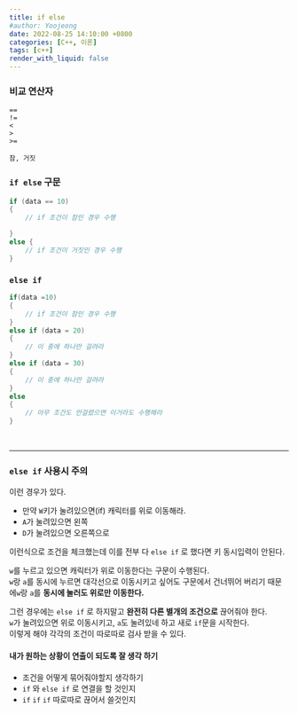 ```yaml
---
title: if else  
#author: Yoojeong
date: 2022-08-25 14:10:00 +0800
categories: [C++, 이론]
tags: [c++]
render_with_liquid: false
---
```


### 비교 연산자  
```
==
!=
<
>
>=

참, 거짓
```

### `if else` 구문
```cpp
if (data == 10)
{
    // if 조건이 참인 경우 수행

}
else {
    // if 조건이 거짓인 경우 수행
}

```

### `else if`
```cpp
if(data =10)
{
    // if 조건이 참인 경우 수행
}
else if (data = 20)
{
    // 이 중에 하나만 걸려라
}
else if (data = 30)
{
    // 이 중에 하나만 걸려라
}
else
{
    // 아무 조건도 안걸렸으면 이거라도 수행해라
}

```

<br>

---

### `else if` 사용시 주의

이런 경우가 있다.  
* 만약 `W`키가 눌려있으면(if) 캐릭터를 위로 이동해라.
* `A`가 눌려있으면 왼쪽
* `D`가 눌려있으면 오른쪽으로  

이런식으로 조건을 체크했는데 이를 전부 다 `else if` 로 했다면 키 동시입력이 안된다. 

`w`를 누르고 있으면 캐릭터가 위로 이동한다는 구문이 수행된다.  
`w`랑 `a`를 동시에 누르면 대각선으로 이동시키고 싶어도 구문에서 건너뛰어 버리기 때문에`w`랑 `a`를 **동시에 눌러도 위로만 이동한다.**    

그런 경우에는 `else if` 로 하지말고 **완전히 다른 별개의 조건으로** 끊어줘야 한다.  
`w`가 눌려있으면 위로 이동시키고, `a`도 눌려있네 하고 새로 `if`문을 시작한다.  
이렇게 해야 각각의 조건이 따로따로 검사 받을 수 있다.  


#### 내가 원하는 상황이 연출이 되도록 잘 생각 하기
* 조건을 어떻게 묶어줘야할지 생각하기
* `if` 와 `else if` 로 연결을 할 것인지 
* `if` `if` `if` 따로따로 끊어서 쓸것인지   

